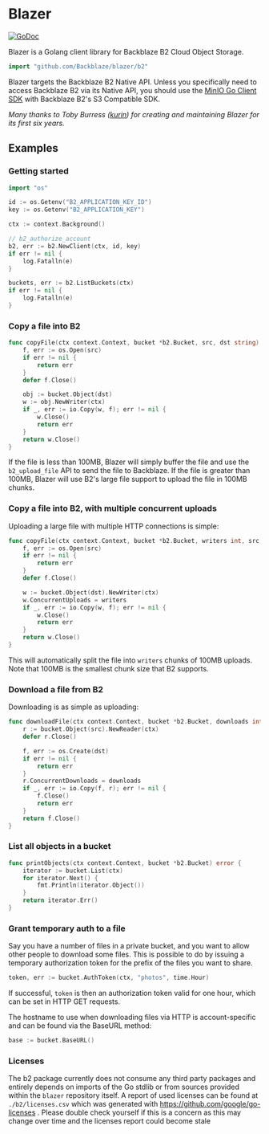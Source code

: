 Blazer
====

[![GoDoc](https://godoc.org/github.com/Backblaze/blazer/b2?status.svg)](https://godoc.org/github.com/Backblaze/blazer/b2)

Blazer is a Golang client library for Backblaze B2 Cloud Object Storage.

```go
import "github.com/Backblaze/blazer/b2"
```

Blazer targets the Backblaze B2 Native API. Unless you specifically need to access Backblaze B2 via its Native API, you should use the [MinIO Go Client SDK](https://github.com/minio/minio-go) with Backblaze B2's S3 Compatible SDK. 

_Many thanks to Toby Burress ([kurin](https://github.com/kurin)) for creating and maintaining Blazer for its first six years._

## Examples

### Getting started
```go
import "os"

id := os.Getenv("B2_APPLICATION_KEY_ID")
key := os.Getenv("B2_APPLICATION_KEY")

ctx := context.Background()

// b2_authorize_account
b2, err := b2.NewClient(ctx, id, key)
if err != nil {
	log.Fatalln(e)
}

buckets, err := b2.ListBuckets(ctx)
if err != nil {
	log.Fatalln(e)
}
```

### Copy a file into B2

```go
func copyFile(ctx context.Context, bucket *b2.Bucket, src, dst string) error {
	f, err := os.Open(src)
	if err != nil {
		return err
	}
	defer f.Close()

	obj := bucket.Object(dst)
	w := obj.NewWriter(ctx)
	if _, err := io.Copy(w, f); err != nil {
		w.Close()
		return err
	}
	return w.Close()
}
```

If the file is less than 100MB, Blazer will simply buffer the file and use the
`b2_upload_file` API to send the file to Backblaze.  If the file is greater
than 100MB, Blazer will use B2's large file support to upload the file in 100MB
chunks.

### Copy a file into B2, with multiple concurrent uploads

Uploading a large file with multiple HTTP connections is simple:

```go
func copyFile(ctx context.Context, bucket *b2.Bucket, writers int, src, dst string) error {
	f, err := os.Open(src)
	if err != nil {
		return err
	}
	defer f.Close()

	w := bucket.Object(dst).NewWriter(ctx)
	w.ConcurrentUploads = writers
	if _, err := io.Copy(w, f); err != nil {
		w.Close()
		return err
	}
	return w.Close()
}
```

This will automatically split the file into `writers` chunks of 100MB uploads.
Note that 100MB is the smallest chunk size that B2 supports.

### Download a file from B2

Downloading is as simple as uploading:

```go
func downloadFile(ctx context.Context, bucket *b2.Bucket, downloads int, src, dst string) error {
	r := bucket.Object(src).NewReader(ctx)
	defer r.Close()

	f, err := os.Create(dst)
	if err != nil {
		return err
	}
	r.ConcurrentDownloads = downloads
	if _, err := io.Copy(f, r); err != nil {
		f.Close()
		return err
	}
	return f.Close()
}
```

### List all objects in a bucket

```go
func printObjects(ctx context.Context, bucket *b2.Bucket) error {
	iterator := bucket.List(ctx)
	for iterator.Next() {
		fmt.Println(iterator.Object())
	}
	return iterator.Err()
}
```

### Grant temporary auth to a file

Say you have a number of files in a private bucket, and you want to allow other
people to download some files.  This is possible to do by issuing a temporary
authorization token for the prefix of the files you want to share.

```go
token, err := bucket.AuthToken(ctx, "photos", time.Hour)
```

If successful, `token` is then an authorization token valid for one hour, which
can be set in HTTP GET requests.

The hostname to use when downloading files via HTTP is account-specific and can
be found via the BaseURL method:

```go
base := bucket.BaseURL()
```


### Licenses
The b2 package currently does not consume any third party packages and entirely depends on imports of the Go stdlib or from sources provided within the `blazer` repository itself.
A report of used licenses can be found at `./b2/licenses.csv` which was generated with https://github.com/google/go-licenses . Please double check yourself if this is a concern as this may change over time and the licenses report could become stale